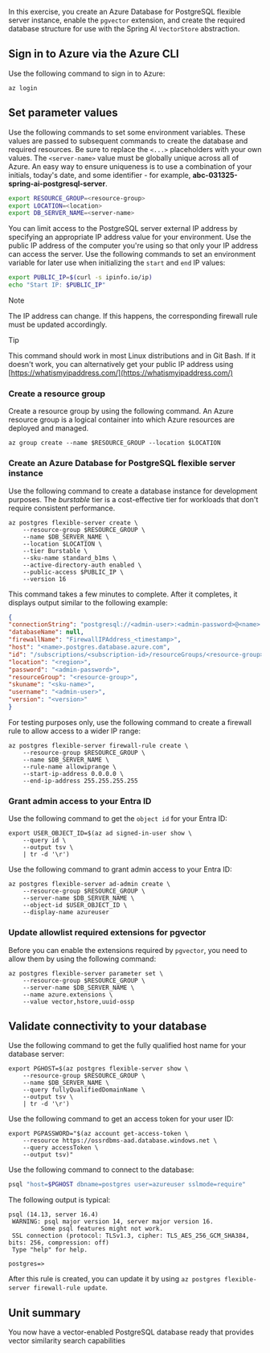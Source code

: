 In this exercise, you create an Azure Database for PostgreSQL flexible server instance, enable the `pgvector` extension, and create the required database structure for use with the Spring AI `VectorStore` abstraction.

## Sign in to Azure via the Azure CLI

Use the following command to sign in to Azure:

```azurecli
az login
```

## Set parameter values

Use the following commands to set some environment variables. These values are passed to subsequent commands to create the database and required resources. Be sure to replace the `<...>` placeholders with your own values. The `<server-name>` value must be globally unique across all of Azure. An easy way to ensure uniqueness is to use a combination of your initials, today's date, and some identifier - for example, **abc-031325-spring-ai-postgresql-server**.

```bash
export RESOURCE_GROUP=<resource-group>
export LOCATION=<location>
export DB_SERVER_NAME=<server-name>
```

You can limit access to the PostgreSQL server external IP address by specifying an appropriate IP address value for your environment. Use the public IP address of the computer you're using so that only your IP address can access the server. Use the following commands to set an environment variable for later use when initializing the `start` and `end` IP values:

```bash
export PUBLIC_IP=$(curl -s ipinfo.io/ip)
echo "Start IP: $PUBLIC_IP"
```

> [!NOTE]
> The IP address can change. If this happens, the corresponding firewall rule must be updated accordingly.

> [!TIP]
> This command should work in most Linux distributions and in Git Bash. If it doesn't work, you can alternatively get your public IP address using [https://whatismyipaddress.com/](https://whatismyipaddress.com/)

### Create a resource group

Create a resource group by using the following command. An Azure resource group is a logical container into which Azure resources are deployed and managed.

```azurecli
az group create --name $RESOURCE_GROUP --location $LOCATION
```

### Create an Azure Database for PostgreSQL flexible server instance

Use the following command to create a database instance for development purposes. The *burstable* tier is a cost-effective tier for workloads that don't require consistent performance.

```azurecli
az postgres flexible-server create \
    --resource-group $RESOURCE_GROUP \
    --name $DB_SERVER_NAME \
    --location $LOCATION \
    --tier Burstable \
    --sku-name standard_b1ms \
    --active-directory-auth enabled \
    --public-access $PUBLIC_IP \
    --version 16
```

This command takes a few minutes to complete. After it completes, it displays output similar to the following example:

```json
{
"connectionString": "postgresql://<admin-user>:<admin-password>@<name>.postgres.database.azure.com/None?sslmode=require",
"databaseName": null,
"firewallName": "FirewallIPAddress_<timestamp>",
"host": "<name>.postgres.database.azure.com",
"id": "/subscriptions/<subscription-id>/resourceGroups/<resource-group>/providers/Microsoft.DBforPostgreSQL/flexibleServers/<name>",
"location": "<region>",
"password": "<admin-password>",
"resourceGroup": "<resource-group>",
"skuname": "<sku-name>",
"username": "<admin-user>",
"version": "<version>"
}
```

For testing purposes only, use the following command to create a firewall rule to allow access to a wider IP range:

```azurecli
az postgres flexible-server firewall-rule create \
    --resource-group $RESOURCE_GROUP \
    --name $DB_SERVER_NAME \
    --rule-name allowiprange \
    --start-ip-address 0.0.0.0 \
    --end-ip-address 255.255.255.255
```

### Grant admin access to your Entra ID

Use the following command to get the `object id` for your Entra ID:

```azurecli
export USER_OBJECT_ID=$(az ad signed-in-user show \
    --query id \
    --output tsv \
    | tr -d '\r')
```

Use the following command to grant admin access to your Entra ID:

```azurecli
az postgres flexible-server ad-admin create \
    --resource-group $RESOURCE_GROUP \
    --server-name $DB_SERVER_NAME \
    --object-id $USER_OBJECT_ID \
    --display-name azureuser
```

### Update allowlist required extensions for pgvector

Before you can enable the extensions required by `pgvector`, you need to allow them by using the following command:

```azurecli
az postgres flexible-server parameter set \
    --resource-group $RESOURCE_GROUP \
    --server-name $DB_SERVER_NAME \
    --name azure.extensions \
    --value vector,hstore,uuid-ossp
```

## Validate connectivity to your database

Use the following command to get the fully qualified host name for your database server:

```azurecli
export PGHOST=$(az postgres flexible-server show \
    --resource-group $RESOURCE_GROUP \
    --name $DB_SERVER_NAME \
    --query fullyQualifiedDomainName \
    --output tsv \
    | tr -d '\r')
```

Use the following command to get an access token for your user ID:

```azurecli
export PGPASSWORD="$(az account get-access-token \
    --resource https://ossrdbms-aad.database.windows.net \
    --query accessToken \
    --output tsv)"
```

Use the following command to connect to the database:

```bash
psql "host=$PGHOST dbname=postgres user=azureuser sslmode=require"
```

The following output is typical:

```output
psql (14.13, server 16.4)
 WARNING: psql major version 14, server major version 16.
         Some psql features might not work.
 SSL connection (protocol: TLSv1.3, cipher: TLS_AES_256_GCM_SHA384, bits: 256, compression: off)
 Type "help" for help.

postgres=>
```

After this rule is created, you can update it by using `az postgres flexible-server firewall-rule update`.

## Unit summary

You now have a vector-enabled PostgreSQL database ready that provides vector similarity search capabilities
